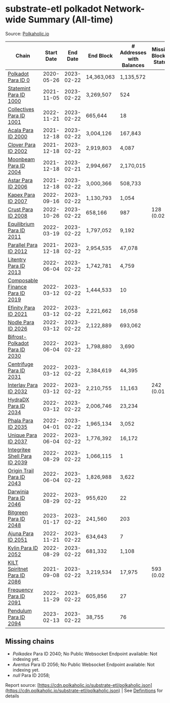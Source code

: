 # substrate-etl polkadot Network-wide Summary (All-time)

Source: [Polkaholic.io](https://polkaholic.io)


| Chain            | Start Date | End Date | End Block | # Addresses with Balances | Missing Blocks / Status |
| ---------------- | ---------- | ---------| --------- | ------------------------- | ----------------------- |
| [Polkadot Para ID 0](/polkadot/0-polkadot) | 2020-05-26 | 2023-02-22 | 14,363,063 |  1,135,572 |    |
| [Statemint Para ID 1000](/polkadot/1000-statemint) | 2021-11-05 | 2023-02-22 | 3,269,507 |  524 |    |
| [Collectives Para ID 1001](/polkadot/1001-collectives) | 2022-11-21 | 2023-02-22 | 665,644 |  18 |    |
| [Acala Para ID 2000](/polkadot/2000-acala) | 2021-12-18 | 2023-02-22 | 3,004,126 |  167,843 |    |
| [Clover Para ID 2002](/polkadot/2002-clover) | 2021-12-18 | 2023-02-22 | 2,919,803 |  4,087 |    |
| [Moonbeam Para ID 2004](/polkadot/2004-moonbeam) | 2021-12-18 | 2023-02-21 | 2,994,667 |  2,170,015 |    |
| [Astar Para ID 2006](/polkadot/2006-astar) | 2021-12-18 | 2023-02-22 | 3,000,366 |  508,733 |    |
| [Kapex Para ID 2007](/polkadot/2007-kapex) | 2022-09-16 | 2023-02-22 | 1,130,793 |  1,054 |    |
| [Crust Para ID 2008](/polkadot/2008-crust) | 2022-10-26 | 2023-02-22 | 658,166 |  987 | 128 (0.02%)  |
| [Equilibrium Para ID 2011](/polkadot/2011-equilibrium) | 2022-03-19 | 2023-02-22 | 1,797,052 |  9,192 |    |
| [Parallel Para ID 2012](/polkadot/2012-parallel) | 2021-12-18 | 2023-02-22 | 2,954,535 |  47,078 |    |
| [Litentry Para ID 2013](/polkadot/2013-litentry) | 2022-06-04 | 2023-02-22 | 1,742,781 |  4,759 |    |
| [Composable Finance Para ID 2019](/polkadot/2019-composable) | 2022-03-12 | 2023-02-22 | 1,444,533 |  10 |    |
| [Efinity Para ID 2021](/polkadot/2021-efinity) | 2022-03-12 | 2023-02-22 | 2,221,662 |  16,058 |    |
| [Nodle Para ID 2026](/polkadot/2026-nodle) | 2022-03-12 | 2023-02-22 | 2,122,889 |  693,062 |    |
| [Bifrost-Polkadot Para ID 2030](/polkadot/2030-bifrost-dot) | 2022-06-04 | 2023-02-22 | 1,798,880 |  3,690 |    |
| [Centrifuge Para ID 2031](/polkadot/2031-centrifuge) | 2022-03-12 | 2023-02-22 | 2,384,619 |  44,395 |    |
| [Interlay Para ID 2032](/polkadot/2032-interlay) | 2022-03-12 | 2023-02-22 | 2,210,755 |  11,163 | 242 (0.01%)  |
| [HydraDX Para ID 2034](/polkadot/2034-hydradx) | 2022-03-12 | 2023-02-22 | 2,006,746 |  23,234 |    |
| [Phala Para ID 2035](/polkadot/2035-phala) | 2022-04-01 | 2023-02-22 | 1,965,134 |  3,052 |    |
| [Unique Para ID 2037](/polkadot/2037-unique) | 2022-06-04 | 2023-02-22 | 1,776,392 |  16,172 |    |
| [Integritee Shell Para ID 2039](/polkadot/2039-integritee-shell) | 2022-08-29 | 2023-02-22 | 1,066,115 |  1 |    |
| [Origin Trail Para ID 2043](/polkadot/2043-origintrail) | 2022-06-04 | 2023-02-22 | 1,826,988 |  3,622 |    |
| [Darwinia Para ID 2046](/polkadot/2046-darwinia) | 2022-08-29 | 2023-02-22 | 955,620 |  22 |    |
| [Bitgreen Para ID 2048](/polkadot/2048-bitgreen) | 2023-01-17 | 2023-02-22 | 241,560 |  203 |    |
| [Ajuna Para ID 2051](/polkadot/2051-ajuna) | 2022-11-21 | 2023-02-22 | 634,643 |  7 |    |
| [Kylin Para ID 2052](/polkadot/2052-kylin) | 2022-08-29 | 2023-02-22 | 681,332 |  1,108 |    |
| [KILT Spiritnet Para ID 2086](/polkadot/2086-kilt) | 2021-09-08 | 2023-02-22 | 3,219,534 |  17,975 | 593 (0.02%)  |
| [Frequency Para ID 2091](/polkadot/2091-frequency) | 2022-11-29 | 2023-02-22 | 605,856 |  27 |    |
| [Pendulum Para ID 2094](/polkadot/2094-pendulum) | 2023-02-13 | 2023-02-22 | 38,755 |  76 |    |

## Missing chains


* *Polkadex* Para ID 2040; No Public Websocket Endpoint available: Not indexing yet.
* *Aventus* Para ID 2056; No Public Websocket Endpoint available: Not indexing yet.
* *null* Para ID 2058; 

Report source: [https://cdn.polkaholic.io/substrate-etl/polkaholic.json](https://cdn.polkaholic.io/substrate-etl/polkaholic.json) | See [Definitions](/DEFINITIONS.md) for details
